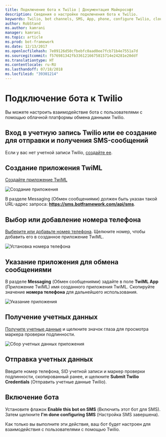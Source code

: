 ```yaml
---
title: Подключение бота к Twilio | Документация Майкрософт
description: Сведения о настройке подключения бота к Twilio.
keywords: Twilio, bot channels, SMS, App, phone, configure Twilio, cloud communication, text
author: RobStand
ms.author: kamrani
manager: kamrani
ms.topic: article
ms.prod: bot-framework
ms.date: 12/13/2017
ms.openlocfilehash: 7e09126d50cfbebfc0aad0ee7fcb71b4e7551a7d
ms.sourcegitcommit: f576981342fb3361216675815714e24281e20ddf
ms.translationtype: HT
ms.contentlocale: ru-RU
ms.lasthandoff: 07/18/2018
ms.locfileid: "39301214"
---
```

# <a name="connect-a-bot-to-twilio"></a>Подключение бота к Twilio

Вы можете настроить взаимодействие бота с пользователями с помощью облачной платформы обмена данными Twilio.

## <a name="log-in-to-or-create-a-twilio-account-for-sending-and-receiving-sms-messages"></a>Вход в учетную запись Twilio или ее создание для отправки и получения SMS-сообщений

Если у вас нет учетной записи Twilio, <a href="https://www.twilio.com/try-twilio" target="_blank">создайте ее</a>.

## <a name="create-a-twiml-application"></a>Создание приложения TwiML

<a href="https://www.twilio.com/user/account/messaging/dev-tools/twiml-apps/add" target="_blank">Создайте приложение TwiML</a>

![Создание приложения](~/media/channels/twi-StepTwiml.png)

 В разделе Messaging (Обмен сообщениями) должен быть указан такой URL-адрес запроса: **https://sms.botframework.com/api/sms**.

## <a name="select-or-add-a-phone-number"></a>Выбор или добавление номера телефона

<a href="https://www.twilio.com/user/account/phone-numbers/incoming" target="_blank">Выберите или добавьте номер телефона</a>. Щелкните номер, чтобы добавить его в созданное приложение TwiML.

![Установка номера телефона](~/media/channels/twi-StepPhone.png)

## <a name="specify-application-to-use-for-messaging"></a>Указание приложения для обмена сообщениями
В разделе **Messaging** (Обмен сообщениями) задайте в поле **TwiML App** (Приложение TwiML) имя созданного приложения TwiML.
Скопируйте значение **номера телефона** для дальнейшего использования.

![Указание приложения](~/media/channels/twi-StepPhone2.png)

## <a name="gather-credentials"></a>Получение учетных данных

<a href="https://www.twilio.com/user/account/settings" target="_blank">Получите учетные данные</a> и щелкните значок глаза для просмотра маркера проверки подлинности.

![Сбор учетных данных приложения](~/media/channels/twi-StepAuth.png)

## <a name="submit-credentials"></a>Отправка учетных данных

Введите номер телефона, SID учетной записи и маркер проверки подлинности, скопированный ранее, и щелкните **Submit Twilio Credentials** (Отправить учетные данные Twilio).

## <a name="enable-the-bot"></a>Включение бота
Установите флажок **Enable this bot on SMS** (Включить этот бот для SMS). Затем щелкните **I'm done configuring SMS** (Настройка SMS завершена).

Как только вы выполните эти действия, ваш бот будет настроен для взаимодействия с пользователями с помощью Twilio.

